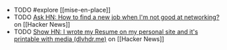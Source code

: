 - TODO #explore [[mise-en-place]]
- TODO [Ask HN: How to find a new job when I'm not good at networking?](https://news.ycombinator.com/item?id=40833149) on [[Hacker News]]
- TODO [Show HN: I wrote my Resume on my personal site and it's printable with media (dlvhdr.me)](https://news.ycombinator.com/item?id=40821768) on [[Hacker News]]